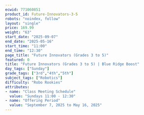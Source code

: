 ```yaml
---
ecwid: 771060851
product_id: Future-Innovators-3-5
robots: "noindex, follow"
layout: "single"
price: 169.99
weight: "63"
start_date: "2025-09-07"
end_date: "2025-05-16"
start_time: "11:00"
end_time: "12:30"
page_title: "Future Innovators (Grades 3 to 5)"
featured: 0
title: "Future Innovators (Grades 3 to 5) | Blue Ridge Boost"
day_tags: ["Sunday"]
grade_tags: ["3rd","4th","5th"]
subject_tags: ["Robotics"]
difficulty: "Robo Rookies"
attributes:
- name: "Class Meeting Schedule"
  value: "Sundays 11:00 - 12:30"
- name: "Offering Period"
  value: "September 7, 2025 to May 16, 2025"
---
```


